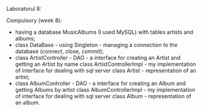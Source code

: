 Laboratorul 8:

Compulsory (week 8):
- having a database MusicAlbums (I used MySQL) with tables artists and albums;
- class DataBase - using Singleton - managing a connection to the database (connect, close, commit);
- class ArtistController - DAO - a interface for creating an Artist and getting an Artist by name
  class ArtistControllerImpl - my implementation of interface for dealing with sql server
  class Artist - representation of an artist;
- class AlbumController - DAO - a interface for creating an Album and getting Albums by artist
  class AlbumControllerImpl - my implementation of interface for dealing with sql server
  class Album - representation of an album.
